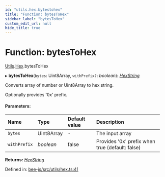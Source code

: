 ```yaml
---
id: "utils.hex.bytestohex"
title: "Function: bytesToHex"
sidebar_label: "bytesToHex"
custom_edit_url: null
hide_title: true
---
```


# Function: bytesToHex

[Utils](../modules/utils.md).[Hex](../modules/utils.hex.md).bytesToHex

▸ **bytesToHex**(`bytes`: Uint8Array, `withPrefix?`: *boolean*): [*HexString*](../types/utils.hex.hexstring.md)

Converts array of number or Uint8Array to hex string.

Optionally provides '0x' prefix.

#### Parameters:

Name | Type | Default value | Description |
:------ | :------ | :------ | :------ |
`bytes` | Uint8Array | - | The input array   |
`withPrefix` | *boolean* | false | Provides '0x' prefix when true (default: false)    |

**Returns:** [*HexString*](../types/utils.hex.hexstring.md)

Defined in: [bee-js/src/utils/hex.ts:41](https://github.com/ethersphere/bee-js/blob/7dfd556/src/utils/hex.ts#L41)
